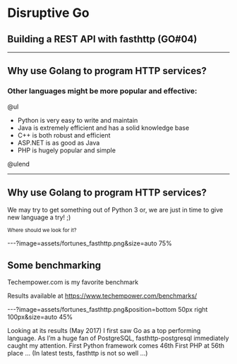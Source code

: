 # Disruptive Go

## Building a REST API with fasthttp (GO#04)

---

## Why use Golang to program HTTP services?

### Other languages might be more popular and effective:

@ul

- Python is very easy to write and maintain
- Java is extremely efficient and has a solid knowledge base
- C++ is both robust and efficient
- ASP.NET is as good as Java
- PHP is hugely popular and simple

@ulend

---

## Why use Golang to program HTTP services?

We may try to get something out of Python 3 or, we are just in time to give new language a try! ;)

<small>Where should we look for it?</small>

---?image=assets/fortunes_fasthttp.png&size=auto 75%

## Some benchmarking

Techempower.com is my favorite benchmark

Results available at 
https://www.techempower.com/benchmarks/

---?image=assets/fortunes_fasthttp.png&position=bottom 50px right 100px&size=auto 45%

Looking at its results (May 2017) I first saw Go as a top performing language. 
As I’m a huge fan of PostgreSQL, fasthttp-postgresql immediately caught my attention.
First Python framework comes 46th
First PHP at 56th place ... 
(In latest tests, fasthttp is not so well ...)





